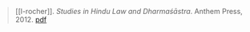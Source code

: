 > [[l-rocher]]. *Studies in Hindu Law and Dharmaśāstra*. Anthem Press, 2012. [pdf](a/l-rocher2012.pdf)
